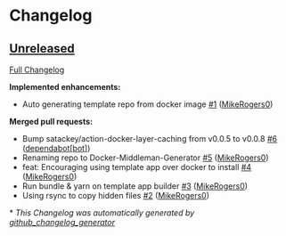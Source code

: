 # Changelog

## [Unreleased](https://github.com/Ruby-Starter-Kits/Docker-Middleman-Generator/tree/HEAD)

[Full Changelog](https://github.com/Ruby-Starter-Kits/Docker-Middleman-Generator/compare/03fbeda3974aadbecaa62124c707a885b8206174...HEAD)

**Implemented enhancements:**

- Auto generating template repo from docker image [\#1](https://github.com/Ruby-Starter-Kits/Docker-Middleman-Generator/pull/1) ([MikeRogers0](https://github.com/MikeRogers0))

**Merged pull requests:**

- Bump satackey/action-docker-layer-caching from v0.0.5 to v0.0.8 [\#6](https://github.com/Ruby-Starter-Kits/Docker-Middleman-Generator/pull/6) ([dependabot[bot]](https://github.com/apps/dependabot))
- Renaming repo to Docker-Middleman-Generator [\#5](https://github.com/Ruby-Starter-Kits/Docker-Middleman-Generator/pull/5) ([MikeRogers0](https://github.com/MikeRogers0))
- feat: Encouraging using template app over docker to install [\#4](https://github.com/Ruby-Starter-Kits/Docker-Middleman-Generator/pull/4) ([MikeRogers0](https://github.com/MikeRogers0))
- Run bundle & yarn on template app builder [\#3](https://github.com/Ruby-Starter-Kits/Docker-Middleman-Generator/pull/3) ([MikeRogers0](https://github.com/MikeRogers0))
- Using rsync to copy hidden files [\#2](https://github.com/Ruby-Starter-Kits/Docker-Middleman-Generator/pull/2) ([MikeRogers0](https://github.com/MikeRogers0))



\* *This Changelog was automatically generated by [github_changelog_generator](https://github.com/github-changelog-generator/github-changelog-generator)*
